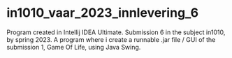 # in1010_vaar_2023_innlevering_6
Program created in Intellij IDEA Ultimate. Submission 6 in the subject in1010, by spring 2023. A program where i create a runnable .jar file / GUI of the submission 1, Game Of Life, using Java Swing.
